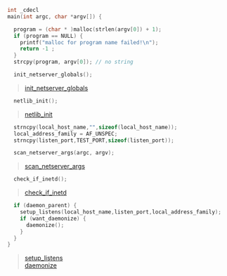 ```c
int _cdecl
main(int argc, char *argv[]) {

  program = (char * )malloc(strlen(argv[0]) + 1);
  if (program == NULL) {
    printf("malloc for program name failed!\n");
    return -1 ;
  }
  strcpy(program, argv[0]); // no string

  init_netserver_globals();
```
> [init_netserver_globals](init_netserver_globals.md)

```c
  netlib_init();
```

> [netlib_init](netlib_init.md)

```c
  strncpy(local_host_name,"",sizeof(local_host_name));
  local_address_family = AF_UNSPEC;
  strncpy(listen_port,TEST_PORT,sizeof(listen_port));

  scan_netserver_args(argc, argv);

```

> [scan_netserver_args](scan_netserver_args.md)

```c
  check_if_inetd();

```

> [check_if_inetd](check_if_inetd.md)

```c
  if (daemon_parent) {
    setup_listens(local_host_name,listen_port,local_address_family);
    if (want_daemonize) {
      daemonize();
    }
  }
}
```
> [setup_listens](setup_listens.md) <br>
> [daemonize](daemonize.md)
